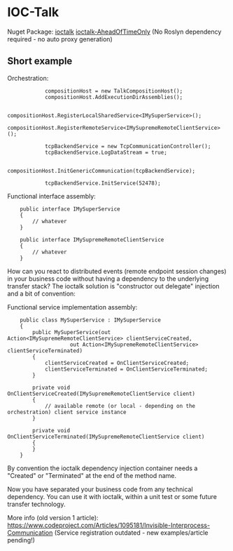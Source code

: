 # IOC-Talk

Nuget Package: [ioctalk](https://www.nuget.org/packages/ioctalk-standard/)
			   [ioctalk-AheadOfTimeOnly](https://www.nuget.org/packages/ioctalk-standard-AheadOfTimeOnly/)
			   (No Roslyn dependency required - no auto proxy generation)

## Short example

Orchestration:
```
            compositionHost = new TalkCompositionHost();
            compositionHost.AddExecutionDirAssemblies();

            compositionHost.RegisterLocalSharedService<IMySuperService>();
            compositionHost.RegisterRemoteService<IMySupremeRemoteClientService>();

            tcpBackendService = new TcpCommunicationController();
            tcpBackendService.LogDataStream = true;

            compositionHost.InitGenericCommunication(tcpBackendService);

            tcpBackendService.InitService(52478);
```

Functional interface assembly:
```
	public interface IMySuperService
	{
		// whatever
	}
```

```
	public interface IMySupremeRemoteClientService
	{
		// whatever
	}
```

How can you react to distributed events (remote endpoint session changes) in your business code without having a dependency to the underlying transfer stack?
The ioctalk solution is "constructor out delegate" injection and a bit of convention:

Functional service implementation assembly:
```
	public class MySuperService : IMySuperService
	{
		public MySuperService(out Action<IMySupremeRemoteClientService> clientServiceCreated, 
					out Action<IMySupremeRemoteClientService> clientServiceTerminated)
		{
			clientServiceCreated = OnClientServiceCreated;
			clientServiceTerminated = OnClientServiceTerminated;
		}

		private void OnClientServiceCreated(IMySupremeRemoteClientService client)
		{
			// available remote (or local - depending on the orchestration) client service instance
		}

		private void OnClientServiceTerminated(IMySupremeRemoteClientService client)
		{
		}
	}
```
By convention the ioctalk dependency injection container needs a "Created" or "Terminated" at the end of the method name.

Now you have separated your business code from any technical dependency. You can use it with ioctalk, within a unit test or some future transfer technology.


More info (old version 1 article): https://www.codeproject.com/Articles/1095181/Invisible-Interprocess-Communication
(Service registration outdated - new examples/article pending!)
